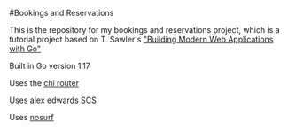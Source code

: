 #Bookings and Reservations

This is the repository for my bookings and reservations project, which is a tutorial project based on T. Sawler's ["Building Modern Web Applications with Go"](https://www.udemy.com/course/building-modern-web-applications-with-go/)

Built in Go version 1.17

Uses the [chi router](https://github.com/go-chi/chi)

Uses [alex edwards SCS](https://github.com/alexedwards/scs)

Uses [nosurf](https://github.com/justinas/nosurf)